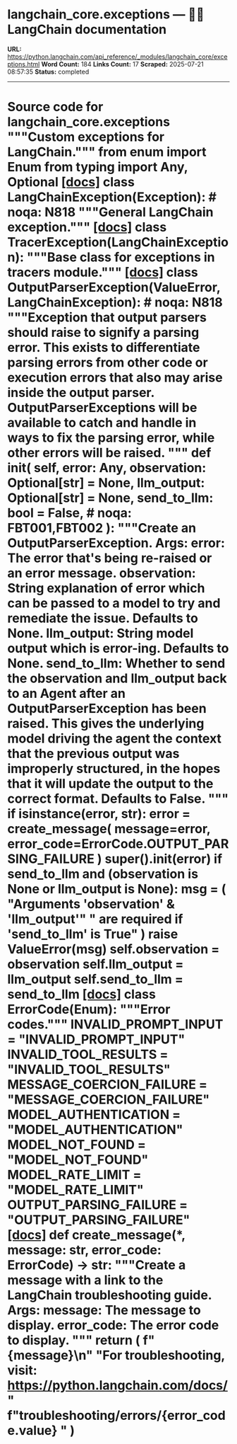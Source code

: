 # langchain_core.exceptions — 🦜🔗 LangChain  documentation

**URL:** https://python.langchain.com/api_reference/_modules/langchain_core/exceptions.html
**Word Count:** 184
**Links Count:** 17
**Scraped:** 2025-07-21 08:57:35
**Status:** completed

---

# Source code for langchain\_core.exceptions               """Custom **exceptions** for LangChain."""          from enum import Enum     from typing import Any, Optional                              [[docs]](https://python.langchain.com/api_reference/core/exceptions/langchain_core.exceptions.LangChainException.html#langchain_core.exceptions.LangChainException)     class LangChainException(Exception):  # noqa: N818         """General LangChain exception."""                                             [[docs]](https://python.langchain.com/api_reference/core/exceptions/langchain_core.exceptions.TracerException.html#langchain_core.exceptions.TracerException)     class TracerException(LangChainException):         """Base class for exceptions in tracers module."""                                             [[docs]](https://python.langchain.com/api_reference/core/exceptions/langchain_core.exceptions.OutputParserException.html#langchain_core.exceptions.OutputParserException)     class OutputParserException(ValueError, LangChainException):  # noqa: N818         """Exception that output parsers should raise to signify a parsing error.              This exists to differentiate parsing errors from other code or execution errors         that also may arise inside the output parser. OutputParserExceptions will be         available to catch and handle in ways to fix the parsing error, while other         errors will be raised.         """              def __init__(             self,             error: Any,             observation: Optional[str] = None,             llm_output: Optional[str] = None,             send_to_llm: bool = False,  # noqa: FBT001,FBT002         ):             """Create an OutputParserException.                  Args:                 error: The error that's being re-raised or an error message.                 observation: String explanation of error which can be passed to a                     model to try and remediate the issue. Defaults to None.                 llm_output: String model output which is error-ing.                     Defaults to None.                 send_to_llm: Whether to send the observation and llm_output back to an Agent                     after an OutputParserException has been raised.                     This gives the underlying model driving the agent the context that the                     previous output was improperly structured, in the hopes that it will                     update the output to the correct format.                     Defaults to False.             """             if isinstance(error, str):                 error = create_message(                     message=error, error_code=ErrorCode.OUTPUT_PARSING_FAILURE                 )             super().__init__(error)             if send_to_llm and (observation is None or llm_output is None):                 msg = (                     "Arguments 'observation' & 'llm_output'"                     " are required if 'send_to_llm' is True"                 )                 raise ValueError(msg)             self.observation = observation             self.llm_output = llm_output             self.send_to_llm = send_to_llm                                             [[docs]](https://python.langchain.com/api_reference/core/exceptions/langchain_core.exceptions.ErrorCode.html#langchain_core.exceptions.ErrorCode)     class ErrorCode(Enum):         """Error codes."""              INVALID_PROMPT_INPUT = "INVALID_PROMPT_INPUT"         INVALID_TOOL_RESULTS = "INVALID_TOOL_RESULTS"         MESSAGE_COERCION_FAILURE = "MESSAGE_COERCION_FAILURE"         MODEL_AUTHENTICATION = "MODEL_AUTHENTICATION"         MODEL_NOT_FOUND = "MODEL_NOT_FOUND"         MODEL_RATE_LIMIT = "MODEL_RATE_LIMIT"         OUTPUT_PARSING_FAILURE = "OUTPUT_PARSING_FAILURE"                                             [[docs]](https://python.langchain.com/api_reference/core/exceptions/langchain_core.exceptions.create_message.html#langchain_core.exceptions.create_message)     def create_message(*, message: str, error_code: ErrorCode) -> str:         """Create a message with a link to the LangChain troubleshooting guide.              Args:             message: The message to display.             error_code: The error code to display.         """         return (             f"{message}\n"             "For troubleshooting, visit: https://python.langchain.com/docs/"             f"troubleshooting/errors/{error_code.value} "         )
